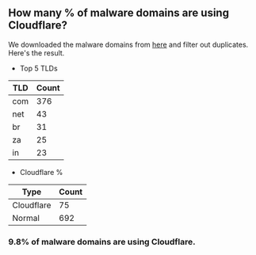 ## How many % of malware domains are using Cloudflare?


We downloaded the malware domains from [here](https://urlhaus.abuse.ch) and filter out duplicates.
Here's the result.


[//]: # (start replacement)


- Top 5 TLDs

| TLD | Count |
| --- | --- |
| com | 376 |
| net | 43 |
| br | 31 |
| za | 25 |
| in | 23 |


- Cloudflare %

| Type | Count |
| --- | --- |
| Cloudflare | 75 |
| Normal | 692 |


### 9.8% of malware domains are using Cloudflare.
